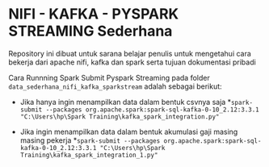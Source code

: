 # NIFI - KAFKA - PYSPARK STREAMING Sederhana

Repository ini dibuat untuk sarana belajar penulis untuk mengetahui cara bekerja dari apache nifi, kafka dan spark serta tujuan dokumentasi pribadi

Cara Runnning Spark Submit Pyspark Streaming pada folder `data_sederhana_nifi_kafka_sparkstream` adalah sebagai berikut:

* Jika hanya ingin menampilkan data dalam bentuk csvnya saja
*`spark-submit --packages org.apache.spark:spark-sql-kafka-0-10_2.12:3.3.1 "C:\Users\hp\Spark Training\kafka_spark_integration.py"`

* Jika ingin menampilkan data dalam bentuk akumulasi gaji masing masing pekerja
*`spark-submit --packages org.apache.spark:spark-sql-kafka-0-10_2.12:3.3.1 "C:\Users\hp\Spark Training\kafka_spark_integration_1.py"`
